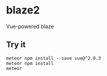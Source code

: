 # blaze2
Vue-powered blaze

## Try it

```
meteor npm install --save vue@^2.0.3
meteor npm install
meteor
```